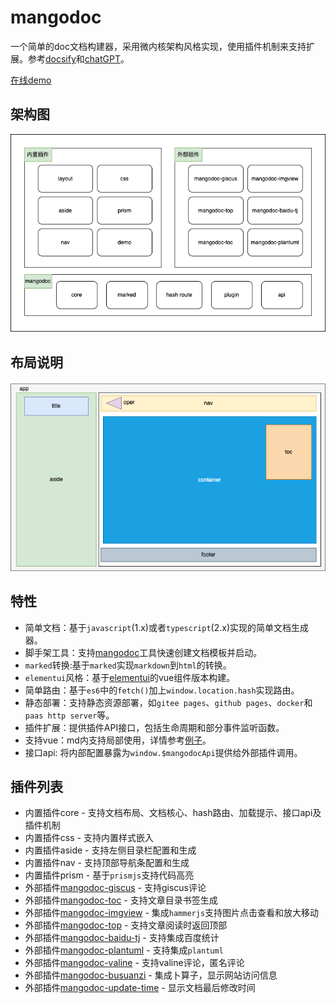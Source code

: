 # mangodoc
一个简单的doc文档构建器，采用微内核架构风格实现，使用插件机制来支持扩展。参考[docsify](https://docsify.js.org/#/zh-cn/)和[chatGPT](https://chat.openai.com/chat)。

[在线demo](https://mangodoc.meiflower.top)

## 架构图

![](static/images/arch.drawio.png)

## 布局说明

![](static/images/layout.drawio.png)

## 特性
* 简单文档：基于`javascript`(1.x)或者`typescript`(2.x)实现的简单文档生成器。
* 脚手架工具：支持[mangodoc](https://github.com/mg0324/mangodoc-cli)工具快速创建文档模板并启动。
* `marked`转换:基于`marked`实现`markdown`到`html`的转换。
* `elementui`风格：基于[elementui](https://element.eleme.cn/#/zh-CN/component/installation)的vue组件版本构建。
* 简单路由：基于`es6`中的`fetch()`加上`window.location.hash`实现路由。
* 静态部署：支持静态资源部署，如`gitee pages`、`github pages`、`docker`和`paas http server`等。
* 插件扩展：提供插件API接口，包括生命周期和部分事件监听函数。
* 支持vue：md内支持局部使用，详情参考[例子](#/demo/elementui)。
* 接口api: 将内部配置暴露为`window.$mangodocApi`提供给外部插件调用。

## 插件列表
* 内置插件core - 支持文档布局、文档核心、hash路由、加载提示、接口api及插件机制
* 内置插件css - 支持内置样式嵌入
* 内置插件aside - 支持左侧目录栏配置和生成
* 内置插件nav - 支持顶部导航条配置和生成
* 内置插件prism - 基于`prismjs`支持代码高亮
* 外部插件[mangodoc-giscus](https://github.com/mg0324/mangodoc-giscus) - 支持giscus评论
* 外部插件[mangodoc-toc](https://github.com/mg0324/mangodoc-toc) - 支持文章目录书签生成
* 外部插件[mangodoc-imgview](https://github.com/mg0324/mangodoc-imgview) - 集成`hammerjs`支持图片点击查看和放大移动
* 外部插件[mangodoc-top](https://github.com/mg0324/mangodoc-top) - 支持文章阅读时返回顶部
* 外部插件[mangodoc-baidu-tj](https://github.com/mg0324/mangodoc-baidu-tj) - 支持集成百度统计
* 外部插件[mangodoc-plantuml](https://github.com/mg0324/mangodoc-plantuml) - 支持集成`plantuml`
* 外部插件[mangodoc-valine](https://github.com/mg0324/mangodoc-valine) - 支持valine评论，匿名评论
* 外部插件[mangodoc-busuanzi](https://github.com/mg0324/mangodoc-busuanzi) - 集成卜算子，显示网站访问信息
* 外部插件[mangodoc-update-time](https://github.com/mg0324/mangodoc-update-time) - 显示文档最后修改时间
